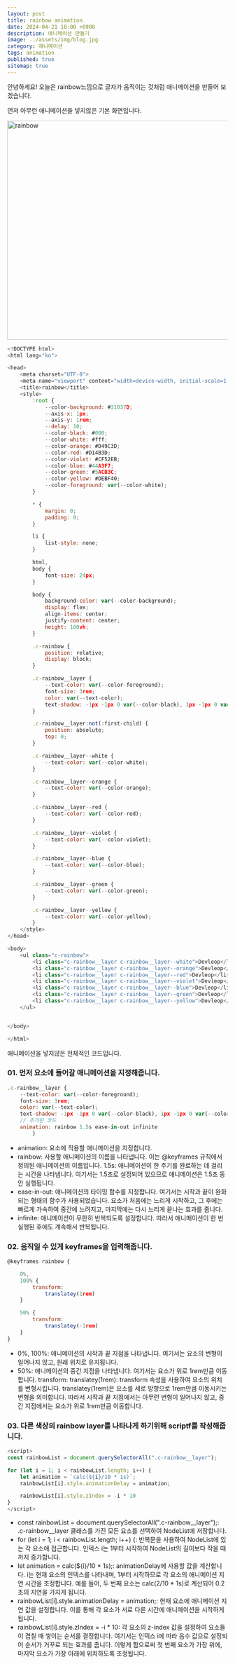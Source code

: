 ```yaml
---
layout: post
title: rainbow animation
date: 2024-04-21 18:00 +0900
description: 애니메이션 만들기
image: ../assets/img/blog.jpg
category: 애니메이션
tags: animation
published: true
sitemap: true
---
```


안녕하세요!
오늘은 rainbow느낌으로 글자가 움직이는 것처럼 애니메이션을 만들어 보겠습니다.

먼저 아무런 애니메이션을 넣지않은 기본 화면입니다.

<img src="/assets/img/rainbow01.png" alt="rainbow" width="800" height="500" >

````javascript
<!DOCTYPE html>
<html lang="ko">

<head>
    <meta charset="UTF-8">
    <meta name="viewport" content="width=device-width, initial-scale=1.0">
    <title>rainbow</title>
    <style>
        :root {
            --color-background: #31037D;
            --axis-x: 1px;
            --axis-y: 1rem;
            --delay: 10;
            --color-black: #000;
            --color-white: #fff;
            --color-orange: #D49C3D;
            --color-red: #D14B3D;
            --color-violet: #CF52EB;
            --color-blue: #44A3F7;
            --color-green: #5ACB3C;
            --color-yellow: #DEBF40;
            --color-foreground: var(--color-white);
        }

        * {
            margin: 0;
            padding: 0;
        }

        li {
            list-style: none;
        }

        html,
        body {
            font-size: 24px;
        }

        body {
            background-color: var(--color-background);
            display: flex;
            align-items: center;
            justify-content: center;
            height: 100vh;
        }

        .c-rainbow {
            position: relative;
            display: block;
        }

        .c-rainbow__layer {
            --text-color: var(--color-foreground);
            font-size: 3rem;
            color: var(--text-color);
            text-shadow: -1px -1px 0 var(--color-black), 1px -1px 0 var(--color-black), -1px 1px 0 var(--color-black), 1px 1px 0 var(--color-black), 4px 4px 0 rgba(0, 0, 0, 0.2);
        }

        .c-rainbow__layer:not(:first-child) {
            position: absolute;
            top: 0;
        }

        .c-rainbow__layer--white {
            --text-color: var(--color-white);
        }

        .c-rainbow__layer--orange {
            --text-color: var(--color-orange);
        }

        .c-rainbow__layer--red {
            --text-color: var(--color-red);
        }

        .c-rainbow__layer--violet {
            --text-color: var(--color-violet);
        }

        .c-rainbow__layer--blue {
            --text-color: var(--color-blue);
        }

        .c-rainbow__layer--green {
            --text-color: var(--color-green);
        }

        .c-rainbow__layer--yellow {
            --text-color: var(--color-yellow);
        }
    </style>
</head>

<body>
    <ul class="c-rainbow">
        <li class="c-rainbow__layer c-rainbow__layer--white">Devleop</li>
        <li class="c-rainbow__layer c-rainbow__layer--orange">Devleop</li>
        <li class="c-rainbow__layer c-rainbow__layer--red">Devleop</li>
        <li class="c-rainbow__layer c-rainbow__layer--violet">Devleop</li>
        <li class="c-rainbow__layer c-rainbow__layer--blue">Devleop</li>
        <li class="c-rainbow__layer c-rainbow__layer--green">Devleop</li>
        <li class="c-rainbow__layer c-rainbow__layer--yellow">Devleop</li>
    </ul>


</body>

</html>
````

애니메이션을 넣지않은 전체적인 코드입니다.

### 01. 먼저 요소에 들어갈 애니메이션을 지정해줍니다.

````javascript
.c-rainbow__layer {
    --text-color: var(--color-foreground);
    font-size: 3rem;
    color: var(--text-color);
    text-shadow: -1px -1px 0 var(--color-black), 1px -1px 0 var(--color-black), -1px 1px 0 var(--color-black), 1px 1px 0 var(--color-black), 4px 4px 0 rgba(0, 0, 0, 0.2);
    // 추가된 코드
    animation: rainbow 1.5s ease-in-out infinite
        }
````

* animation: 요소에 적용할 애니메이션을 지정합니다.
* rainbow: 사용할 애니메이션의 이름을 나타냅니다. 이는 @keyframes 규칙에서 정의된 애니메이션의 이름입니다.
    1.5s: 애니메이션이 한 주기를 완료하는 데 걸리는 시간을 나타냅니다. 여기서는 1.5초로 설정되어 있으므로 애니메이션은 1.5초 동안 실행됩니다.
* ease-in-out: 애니메이션의 타이밍 함수를 지정합니다. 여기서는 시작과 끝이 완화되는 형태의 함수가 사용되었습니다.
    요소가 처음에는 느리게 시작하고, 그 후에는 빠르게 가속하여 중간에 느려지고, 마지막에는 다시 느리게 끝나는 효과를 줍니다.
* infinite: 애니메이션이 무한히 반복되도록 설정합니다. 따라서 애니메이션이 한 번 실행된 후에도 계속해서 반복됩니다.


### 02. 움직일 수 있게 keyframes을 입력해줍니다.

````javascript
@keyframes rainbow {

    0%,
    100% {
        transform:
            translatey(1rem)
    }

    50% {
        transform:
            translatey(-1rem)
    }
}
````

* 0%, 100%: 애니메이션의 시작과 끝 지점을 나타냅니다. 여기서는 요소의 변형이 일어나지 않고, 원래 위치로 유지됩니다.
* 50%: 애니메이션의 중간 지점을 나타냅니다. 여기서는 요소가 위로 1rem만큼 이동합니다.
    transform: translatey(1rem): transform 속성을 사용하여 요소의 위치를 변형시킵니다.
    translatey(1rem)은 요소를 세로 방향으로 1rem만큼 이동시키는 변형을 의미합니다.
    따라서 시작과 끝 지점에서는 아무런 변형이 일어나지 않고, 중간 지점에서는 요소가 위로 1rem만큼 이동합니다.


### 03. 다른 색상의 rainbow layer를 나타나게 하기위해 scriptf를 작성해줍니다.

````javascript
<script>
const rainbowList = document.querySelectorAll(".c-rainbow__layer");

for (let i = 1; i < rainbowList.length; i++) {
    let animation = `calc(${i}/10 * 1s)`;
    rainbowList[i].style.animationDelay = animation;

    rainbowList[i].style.zIndex = -i * 10
}
</script>
````

* const rainbowList = document.querySelectorAll(".c-rainbow__layer");: .c-rainbow__layer 클래스를 가진 모든 요소를 선택하여 NodeList에 저장합니다.
* for (let i = 1; i < rainbowList.length; i++) {: 반복문을 사용하여 NodeList에 있는 각 요소에 접근합니다.
    인덱스 i는 1부터 시작하여 NodeList의 길이보다 작을 때까지 증가합니다.
* let animation = calc(${i}/10 * 1s);: animationDelay에 사용할 값을 계산합니다.
    i는 현재 요소의 인덱스를 나타내며, 1부터 시작하므로 각 요소의 애니메이션 지연 시간을 조정합니다.
    예를 들어, 두 번째 요소는 calc(2/10 * 1s)로 계산되어 0.2초의 지연을 가지게 됩니다.
* rainbowList[i].style.animationDelay = animation;: 현재 요소에 애니메이션 지연 값을 설정합니다.
    이를 통해 각 요소가 서로 다른 시간에 애니메이션을 시작하게 됩니다.
* rainbowList[i].style.zIndex = -i * 10: 각 요소의 z-index 값을 설정하여 요소들이 겹칠 때 쌓이는 순서를 결정합니다.
    여기서는 인덱스 i에 따라 음수 값으로 설정되어 순서가 거꾸로 되는 효과를 줍니다.
    이렇게 함으로써 첫 번째 요소가 가장 위에, 마지막 요소가 가장 아래에 위치하도록 조정됩니다.